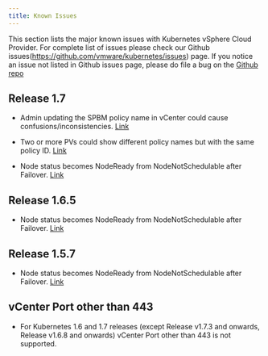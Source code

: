 ```yaml
---
title: Known Issues
---
```

This section lists the major known issues with Kubernetes vSphere Cloud Provider. For complete list of issues please check our Github issues(https://github.com/vmware/kubernetes/issues) page. If you notice an issue not listed in Github issues page, please do file a bug on the [Github repo](https://github.com/vmware/kubernetes/issues)

## Release 1.7

* Admin updating the SPBM policy name in vCenter could cause confusions/inconsistencies. [Link](https://github.com/vmware/Kubernetes/issues/156)

* Two or more PVs could show different policy names but with the same policy ID. [Link](https://github.com/vmware/Kubernetes/issues/157)

* Node status becomes NodeReady from NodeNotSchedulable after Failover. [Link](https://github.com/Kubernetes/Kubernetes/issues/45670)

## Release 1.6.5

* Node status becomes NodeReady from NodeNotSchedulable after Failover. [Link]( https://github.com/Kubernetes/Kubernetes/issues/45670)

## Release 1.5.7

* Node status becomes NodeReady from NodeNotSchedulable after Failover. [Link](https://github.com/Kubernetes/Kubernetes/issues/45670)

## vCenter Port other than 443
* For Kubernetes 1.6 and 1.7 releases (except Release v1.7.3 and onwards, Release v1.6.8 and onwards) vCenter Port other than 443 is not supported.

